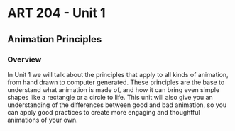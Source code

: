 # ART 204 - Unit 1

## Animation Principles

### Overview

In Unit 1 we will talk about the principles that apply to all kinds of animation, from hand drawn to computer generated. These principles are the base to understand what animation is made of, and how it can bring even simple shapes like a rectangle or a circle to life. This unit will also give you an understanding of the differences between good and bad animation, so you can apply good practices to create more engaging and thoughtful animations of your own.
